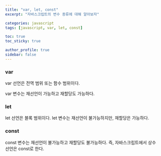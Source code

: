 ```yaml
---
title: "var, let, const"
excerpt: "자바스크립트의 변수 종류에 대해 알아보자"

categories: javascript
tags: [javascript, var, let, const]

toc: true
toc_sticky: true

author_profile: true
sidebar: false
---
```


### var

var 선언은 전역 범위 또는 함수 범위이다.

var 변수는 재선언이 가능하고 재할당도 가능하다.

### let

let 선언은 블록 범위이다.
let 변수는 재선언이 불가능하지만, 재할당은 가능하다.

### const

const 변수는 재선언이 불가능하고 재할당도 불가능하다.
즉, 자바스크립트에서 상수 선언은 const로 한다.

